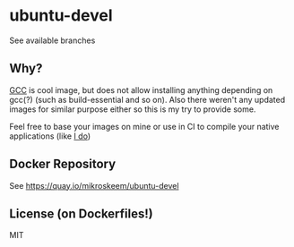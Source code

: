 # ubuntu-devel

See available branches

## Why?

[GCC](https://hub.docker.com/_/gcc/) is cool image, but does not allow
installing anything depending on gcc(?) (such as build-essential and so on).
Also there weren't any updated images for similar purpose either so this is
my try to provide some.

Feel free to base your images on mine or use in CI to compile your native
applications (like [I do](https://github.com/mikroskeem/musl_root/tree/master/ci))

## Docker Repository

See https://quay.io/mikroskeem/ubuntu-devel

## License (on Dockerfiles!)

MIT
